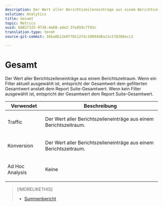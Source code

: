 ```yaml
---
description: Der Wert aller Berichtszeileneinträge aus einem Berichtszeitraum. Wenn ein Filter aktuell ausgewählt ist, entspricht der Gesamtwert dem gefilterten Gesamtwert anstatt dem Report Suite-Gesamtwert. Wenn kein Filter ausgewählt ist, entspricht der Gesamtwert dem Report Suite-Gesamtwert.
solution: Analytics
title: Gesamt
topic: Metrics
uuid: b0827325-9736-4a68-ade2-3fe859c7f43c
translation-type: tm+mt
source-git-commit: 16ba0b12e0f70112f4c10804d0a13c278388ecc2

---
```



# Gesamt

Der Wert aller Berichtszeileneinträge aus einem Berichtszeitraum. Wenn ein Filter aktuell ausgewählt ist, entspricht der Gesamtwert dem gefilterten Gesamtwert anstatt dem Report Suite-Gesamtwert. Wenn kein Filter ausgewählt ist, entspricht der Gesamtwert dem Report Suite-Gesamtwert.

<table id="table_0A2D5F3C927C42E583E8FD51240F2C86"> 
 <thead> 
  <tr> 
   <th colname="col1" class="entry"> Verwendet </th> 
   <th colname="col2" class="entry"> Beschreibung </th> 
  </tr> 
 </thead>
 <tbody> 
  <tr> 
   <td colname="col1"> <p>Traffic </p> </td> 
   <td colname="col2"> <p>Der Wert aller Berichtszeileneinträge aus einem Berichtszeitraum. </p> </td> 
  </tr> 
  <tr> 
   <td colname="col1"> <p>Konversion </p> </td> 
   <td colname="col2"> <p>Der Wert aller Berichtszeileneinträge aus einem Berichtszeitraum. </p> </td> 
  </tr> 
  <tr> 
   <td colname="col1"> <p>Ad Hoc Analysis  </p> </td> 
   <td colname="col2"> <p>Keine </p> </td> 
  </tr> 
 </tbody> 
</table>

>[!MORELIKETHIS]
>
>* [Summenbericht](/help/components/c-variables/dimensionslist/reports-totals.md)

